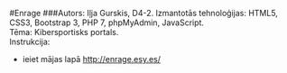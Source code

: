 #Enrage
###Autors: Iļja Gurskis, D4-2.
Izmantotās tehnoloģijas: HTML5, CSS3, Bootstrap 3, PHP 7, phpMyAdmin, JavaScript. <br />
Tēma: Kibersportisks portals. <br />
Instrukcija:
 * ieiet mājas lapā http://enrage.esy.es/
